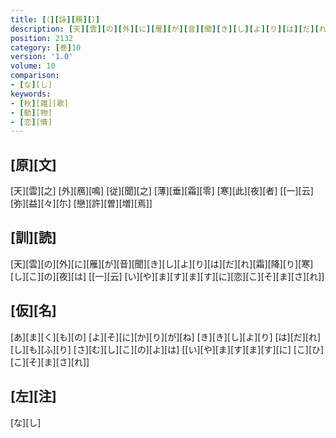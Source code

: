 ```yaml
---
title: [（][詠][鴈][）]
description: [天][雲][の][外][に][雁][が][音][聞][き][し][よ][り][は][だ][れ][霜][降][り][寒][し][こ][の][夜][は] [[一][云] [い][や][ま][す][ま][す][に][恋][こ][そ][ま][さ][れ]]
position: 2132
category: [巻]10
version: '1.0'
volume: 10
comparison:
- [な][し]
keywords:
- [秋][雑][歌]
- [動][物]
- [恋][情]
---
```


## [原][文]

[天][雲][之] [外][鴈][鳴] [従][聞][之] [薄][垂][霜][零] [寒][此][夜][者] [[一][云] [弥][益][々][尓] [戀][許][曽][増][焉]]

## [訓][読]

[天][雲][の][外][に][雁][が][音][聞][き][し][よ][り][は][だ][れ][霜][降][り][寒][し][こ][の][夜][は] [[一][云] [い][や][ま][す][ま][す][に][恋][こ][そ][ま][さ][れ]]

## [仮][名]

[あ][ま][く][も][の] [よ][そ][に][か][り][が][ね] [き][き][し][よ][り] [は][だ][れ][し][も][ふ][り] [さ][む][し][こ][の][よ][は] [[い][や][ま][す][ま][す][に] [こ][ひ][こ][そ][ま][さ][れ]]

## [左][注]

[な][し]
